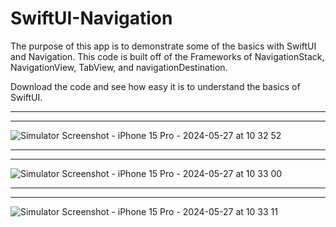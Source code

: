 # SwiftUI-Navigation

The purpose of this app is to demonstrate some of the basics with SwiftUI and Navigation. 
This code is built off of the Frameworks of NavigationStack, NavigationView, TabView, and navigationDestination. 

Download the code and see how easy it is to understand the basics of SwiftUI. 


________________________________________________________________________________________________________________________________________________________________________
________________________________________________________________________________________________________________________________________________________________________
![Simulator Screenshot - iPhone 15 Pro - 2024-05-27 at 10 32 52](https://github.com/jaybebailin/SwiftUI-Navigation/assets/66925107/65d62f20-0105-43ca-b198-9d7b931ab734)


________________________________________________________________________________________________________________________________________________________________________
________________________________________________________________________________________________________________________________________________________________________
![Simulator Screenshot - iPhone 15 Pro - 2024-05-27 at 10 33 00](https://github.com/jaybebailin/SwiftUI-Navigation/assets/66925107/f9718c1c-95bf-4e1d-aa15-8bb558e1b1b9)


________________________________________________________________________________________________________________________________________________________________________
________________________________________________________________________________________________________________________________________________________________________
![Simulator Screenshot - iPhone 15 Pro - 2024-05-27 at 10 33 11](https://github.com/jaybebailin/SwiftUI-Navigation/assets/66925107/adfd331f-52eb-43f0-88b1-2b16c3b52663)
